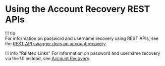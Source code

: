 # Using the Account Recovery REST APIs

!!! tip     
    For information on password and username recovery using REST APIs, see the [REST API swagger docs on account
    recovery](https://api-docs.wso2.com/apidocs/is/is511/account-recovery/).
    
!!! info "Related Links" 
    For information on password and username recovery via the UI instead,
    see [Account Recovery](../../learn/username-recovery/).
